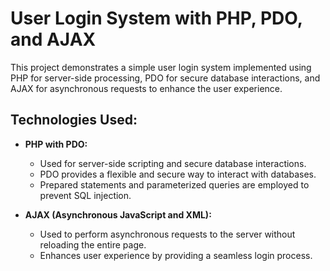 # User Login System with PHP, PDO, and AJAX

This project demonstrates a simple user login system implemented using PHP for server-side processing, PDO for secure database interactions, and AJAX for asynchronous requests to enhance the user experience.

## Technologies Used:

- **PHP with PDO:**

  - Used for server-side scripting and secure database interactions.
  - PDO provides a flexible and secure way to interact with databases.
  - Prepared statements and parameterized queries are employed to prevent SQL injection.

- **AJAX (Asynchronous JavaScript and XML):**
  - Used to perform asynchronous requests to the server without reloading the entire page.
  - Enhances user experience by providing a seamless login process.
